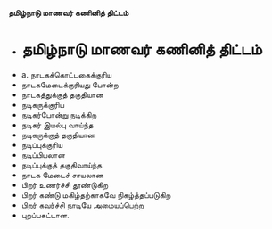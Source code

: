 **தமிழ்நாடு மாணவர் கணினித் திட்டம்**
- # தமிழ்நாடு மாணவர் கணினித் திட்டம்
- a. நாடகக்கொட்டகைக்குரிய
- நாடகமேடைக்குரியது போன்ற
- நாடகத்துக்குத் தகுதியான
- நடிகருக்குரிய
- நடிகர்போன்று நடிக்கிற
- நடிகர் இயல்பு வாய்ந்த
- நடிகருக்குத் தகுதியான
- நடிப்புக்குரிய
- நடிப்பியலான
- நடிப்புக்குத் தகுதிவாய்ந்த
- நாடக மேடைச் சாயலான
- பிறர் உணர்ச்சி தூண்டுகிற
- பிறர் கண்டு மகிழ்தற்காகவே நிகழ்த்தப்படுகிற
- பிறர் கவர்ச்சி நாடியே அமையப்பெற்ற
- புறப்பகட்டான.

